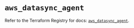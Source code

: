 # `aws_datasync_agent`

Refer to the Terraform Registry for docs: [`aws_datasync_agent`](https://registry.terraform.io/providers/hashicorp/aws/6.14.0/docs/resources/datasync_agent).
